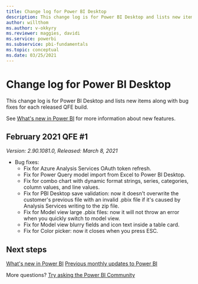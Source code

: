 ```yaml
---
title: Change log for Power BI Desktop
description: This change log is for Power BI Desktop and lists new items along with bug fixes for each released build.
author: willthom
ms.author: v-okkyry
ms.reviewer: maggies, davidi
ms.service: powerbi
ms.subservice: pbi-fundamentals
ms.topic: conceptual
ms.date: 03/25/2021
---
```


# Change log for Power BI Desktop

This change log is for Power BI Desktop and lists new items along with bug fixes for each released QFE build.

See [What's new in Power BI](desktop-latest-update.md) for more information about new features. 

## February 2021 QFE #1

*Version: 2.90.1081.0, Released: March 8, 2021*

- Bug fixes: 
    - Fix for Azure Analysis Services OAuth token refresh.
    - Fix for Power Query model import from Excel to Power BI Desktop.
    - Fix for combo chart with dynamic format strings, series, categories, column values, and line values.
    - Fix for PBI Desktop save validation: now it doesn't overwrite the customer's previous file with an invalid .pbix file if it's caused by Analysis Services writing to the zip file.
    - Fix for Model view large .pbix files: now it will not throw an error when you quickly switch to model view. 
    - Fix for Model view blurry fields and icon text inside a table card. 
    - Fix for Color picker: now it closes when you press ESC. 

## Next steps

[What's new in Power BI](desktop-latest-update.md)
[Previous monthly updates to Power BI](desktop-latest-update-archive.md)

More questions? [Try asking the Power BI Community](https://community.powerbi.com/)
